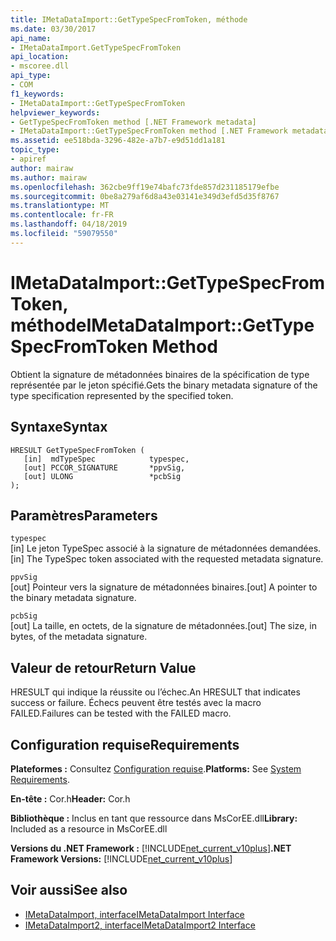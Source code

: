 ```yaml
---
title: IMetaDataImport::GetTypeSpecFromToken, méthode
ms.date: 03/30/2017
api_name:
- IMetaDataImport.GetTypeSpecFromToken
api_location:
- mscoree.dll
api_type:
- COM
f1_keywords:
- IMetaDataImport::GetTypeSpecFromToken
helpviewer_keywords:
- GetTypeSpecFromToken method [.NET Framework metadata]
- IMetaDataImport::GetTypeSpecFromToken method [.NET Framework metadata]
ms.assetid: ee518bda-3296-482e-a7b7-e9d51dd1a181
topic_type:
- apiref
author: mairaw
ms.author: mairaw
ms.openlocfilehash: 362cbe9ff19e74bafc73fde857d231185179efbe
ms.sourcegitcommit: 0be8a279af6d8a43e03141e349d3efd5d35f8767
ms.translationtype: MT
ms.contentlocale: fr-FR
ms.lasthandoff: 04/18/2019
ms.locfileid: "59079550"
---
```

# <a name="imetadataimportgettypespecfromtoken-method"></a><span data-ttu-id="85979-102">IMetaDataImport::GetTypeSpecFromToken, méthode</span><span class="sxs-lookup"><span data-stu-id="85979-102">IMetaDataImport::GetTypeSpecFromToken Method</span></span>
<span data-ttu-id="85979-103">Obtient la signature de métadonnées binaires de la spécification de type représentée par le jeton spécifié.</span><span class="sxs-lookup"><span data-stu-id="85979-103">Gets the binary metadata signature of the type specification represented by the specified token.</span></span>  
  
## <a name="syntax"></a><span data-ttu-id="85979-104">Syntaxe</span><span class="sxs-lookup"><span data-stu-id="85979-104">Syntax</span></span>  
  
```  
HRESULT GetTypeSpecFromToken (   
   [in]  mdTypeSpec            typespec,   
   [out] PCCOR_SIGNATURE       *ppvSig,   
   [out] ULONG                 *pcbSig  
);  
```  
  
## <a name="parameters"></a><span data-ttu-id="85979-105">Paramètres</span><span class="sxs-lookup"><span data-stu-id="85979-105">Parameters</span></span>  
 `typespec`  
 <span data-ttu-id="85979-106">[in] Le jeton TypeSpec associé à la signature de métadonnées demandées.</span><span class="sxs-lookup"><span data-stu-id="85979-106">[in] The TypeSpec token associated with the requested metadata signature.</span></span>  
  
 `ppvSig`  
 <span data-ttu-id="85979-107">[out] Pointeur vers la signature de métadonnées binaires.</span><span class="sxs-lookup"><span data-stu-id="85979-107">[out] A pointer to the binary metadata signature.</span></span>  
  
 `pcbSig`  
 <span data-ttu-id="85979-108">[out] La taille, en octets, de la signature de métadonnées.</span><span class="sxs-lookup"><span data-stu-id="85979-108">[out] The size, in bytes, of the metadata signature.</span></span>  
  
## <a name="return-value"></a><span data-ttu-id="85979-109">Valeur de retour</span><span class="sxs-lookup"><span data-stu-id="85979-109">Return Value</span></span>  
 <span data-ttu-id="85979-110">HRESULT qui indique la réussite ou l’échec.</span><span class="sxs-lookup"><span data-stu-id="85979-110">An HRESULT that indicates success or failure.</span></span> <span data-ttu-id="85979-111">Échecs peuvent être testés avec la macro FAILED.</span><span class="sxs-lookup"><span data-stu-id="85979-111">Failures can be tested with the FAILED macro.</span></span>  
  
## <a name="requirements"></a><span data-ttu-id="85979-112">Configuration requise</span><span class="sxs-lookup"><span data-stu-id="85979-112">Requirements</span></span>  
 <span data-ttu-id="85979-113">**Plateformes :** Consultez [Configuration requise](../../../../docs/framework/get-started/system-requirements.md).</span><span class="sxs-lookup"><span data-stu-id="85979-113">**Platforms:** See [System Requirements](../../../../docs/framework/get-started/system-requirements.md).</span></span>  
  
 <span data-ttu-id="85979-114">**En-tête :** Cor.h</span><span class="sxs-lookup"><span data-stu-id="85979-114">**Header:** Cor.h</span></span>  
  
 <span data-ttu-id="85979-115">**Bibliothèque :** Inclus en tant que ressource dans MsCorEE.dll</span><span class="sxs-lookup"><span data-stu-id="85979-115">**Library:** Included as a resource in MsCorEE.dll</span></span>  
  
 <span data-ttu-id="85979-116">**Versions du .NET Framework :** [!INCLUDE[net_current_v10plus](../../../../includes/net-current-v10plus-md.md)]</span><span class="sxs-lookup"><span data-stu-id="85979-116">**.NET Framework Versions:** [!INCLUDE[net_current_v10plus](../../../../includes/net-current-v10plus-md.md)]</span></span>  
  
## <a name="see-also"></a><span data-ttu-id="85979-117">Voir aussi</span><span class="sxs-lookup"><span data-stu-id="85979-117">See also</span></span>

- [<span data-ttu-id="85979-118">IMetaDataImport, interface</span><span class="sxs-lookup"><span data-stu-id="85979-118">IMetaDataImport Interface</span></span>](../../../../docs/framework/unmanaged-api/metadata/imetadataimport-interface.md)
- [<span data-ttu-id="85979-119">IMetaDataImport2, interface</span><span class="sxs-lookup"><span data-stu-id="85979-119">IMetaDataImport2 Interface</span></span>](../../../../docs/framework/unmanaged-api/metadata/imetadataimport2-interface.md)
